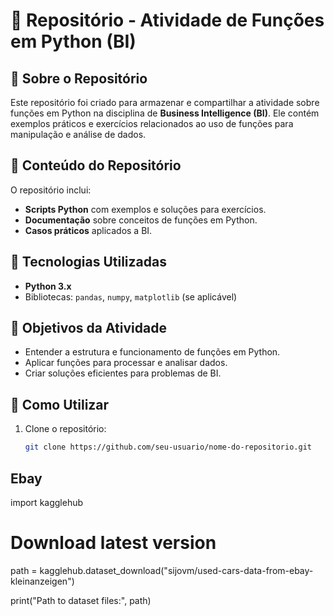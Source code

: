 # 📌 Repositório - Atividade de Funções em Python (BI)

## 📖 Sobre o Repositório
Este repositório foi criado para armazenar e compartilhar a atividade sobre funções em Python na disciplina de **Business Intelligence (BI)**. Ele contém exemplos práticos e exercícios relacionados ao uso de funções para manipulação e análise de dados.

## 📌 Conteúdo do Repositório
O repositório inclui:
- **Scripts Python** com exemplos e soluções para exercícios.
- **Documentação** sobre conceitos de funções em Python.
- **Casos práticos** aplicados a BI.

## 🚀 Tecnologias Utilizadas
- **Python 3.x**
- Bibliotecas: `pandas`, `numpy`, `matplotlib` (se aplicável)

## 🎯 Objetivos da Atividade
- Entender a estrutura e funcionamento de funções em Python.
- Aplicar funções para processar e analisar dados.
- Criar soluções eficientes para problemas de BI.

## 📂 Como Utilizar
1. Clone o repositório:
   ```bash
   git clone https://github.com/seu-usuario/nome-do-repositorio.git


## Ebay
import kagglehub

# Download latest version
path = kagglehub.dataset_download("sijovm/used-cars-data-from-ebay-kleinanzeigen")

print("Path to dataset files:", path)